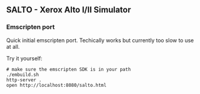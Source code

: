 ## SALTO - Xerox Alto I/II Simulator
### Emscripten port
Quick initial emscripten port. Techically works but currently too slow to use at all.

Try it yourself:
```
# make sure the emscripten SDK is in your path
./embuild.sh
http-server .
open http://localhost:8080/salto.html
```